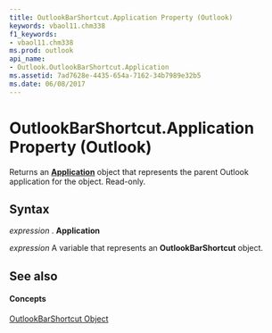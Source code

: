 ```yaml
---
title: OutlookBarShortcut.Application Property (Outlook)
keywords: vbaol11.chm338
f1_keywords:
- vbaol11.chm338
ms.prod: outlook
api_name:
- Outlook.OutlookBarShortcut.Application
ms.assetid: 7ad7628e-4435-654a-7162-34b7989e32b5
ms.date: 06/08/2017
---
```



# OutlookBarShortcut.Application Property (Outlook)

Returns an  **[Application](Outlook.Application.md)** object that represents the parent Outlook application for the object. Read-only.


## Syntax

 _expression_ . **Application**

 _expression_ A variable that represents an **OutlookBarShortcut** object.


## See also


#### Concepts


[OutlookBarShortcut Object](Outlook.OutlookBarShortcut.md)

